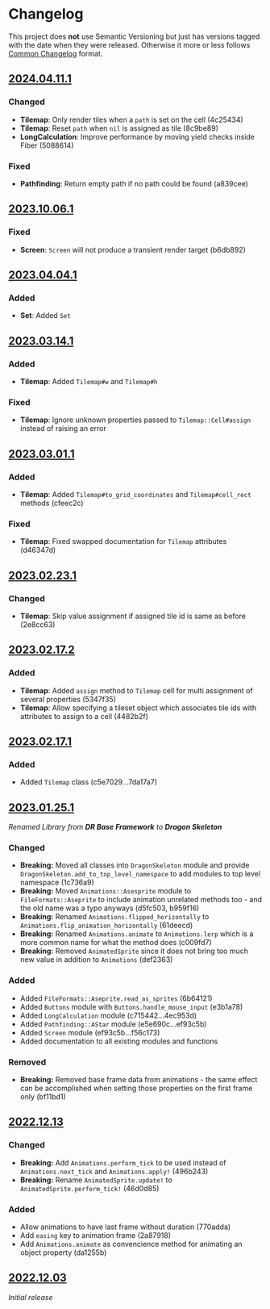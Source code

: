 # Changelog

This project does **not** use Semantic Versioning but just has versions tagged with the date when they were released.
Otherwise it more or less follows [Common Changelog] format.

## [2024.04.11.1]

### Changed
- **Tilemap**: Only render tiles when a `path` is set on the cell (4c25434)
- **Tilemap**: Reset `path` when `nil` is assigned as tile (8c9be89)
- **LongCalculation**: Improve performance by moving yield checks inside Fiber (5088614)

### Fixed
- **Pathfinding**: Return empty path if no path could be found (a839cee)

## [2023.10.06.1]

### Fixed
- **Screen**: `Screen` will not produce a transient render target (b6db892)

## [2023.04.04.1]

### Added
- **Set**: Added `Set`

## [2023.03.14.1]

### Added
- **Tilemap**: Added `Tilemap#w` and `Tilemap#h`

### Fixed
- **Tilemap**: Ignore unknown properties passed to `Tilemap::Cell#assign` instead of raising an error

## [2023.03.01.1]

### Added
- **Tilemap**: Added `Tilemap#to_grid_coordinates` and `Tilemap#cell_rect` methods (cfeec2c)

### Fixed
- **Tilemap**: Fixed swapped documentation for `Tilemap` attributes (d46347d)

## [2023.02.23.1]

### Changed
- **Tilemap**: Skip value assignment if assigned tile id is same as before (2e8cc63)

## [2023.02.17.2]

### Added
- **Tilemap**: Added `assign` method to `Tilemap` cell for multi assignment of several properties (5347f35)
- **Tilemap**: Allow specifying a tileset object which associates tile ids with attributes to assign to a cell (4482b2f)

## [2023.02.17.1]

### Added
- Added `Tilemap` class (c5e7029...7da17a7)

## [2023.01.25.1]

*Renamed Library from **DR Base Framework** to **Dragon Skeleton***

### Changed
- **Breaking:** Moved all classes into `DragonSkeleton` module and provide `DragonSkeleton.add_to_top_level_namespace` to add modules to top level namespace (1c736a9)
- **Breaking:** Moved `Animations::Asesprite` module to `FileFormats::Aseprite` to include animation unrelated methods too - and the old name was a typo anyways (d5fc503, b959f16)
- **Breaking:** Renamed `Animations.flipped_horizontally` to `Animations.flip_animation_horizontally` (61deecd)
- **Breaking:** Renamed `Animations.animate` to `Animations.lerp` which is a more common name for what the method does (c009fd7)
- **Breaking:** Removed `AnimatedSprite` since it does not bring too much new value in addition to `Animations` (def2363)

### Added
- Added `FileFormats::Aseprite.read_as_sprites` (6b64121)
- Added `Buttons` module with `Buttons.handle_mouse_input` (e3b1a78)
- Added `LongCalculation` module (c715442...4ec953d)
- Added `Pathfinding::AStar` module (e5e690c...ef93c5b)
- Added `Screen` module (ef93c5b...f56c173)
- Added documentation to all existing modules and functions

### Removed
- **Breaking:** Removed base frame data from animations - the same effect can be accomplished when setting those properties on the first frame only (bf11bd1)

## [2022.12.13]

### Changed

- **Breaking:** Add `Animations.perform_tick` to be used instead of `Animations.next_tick` and `Animations.apply!` (496b243)
- **Breaking:** Rename `AnimatedSprite.update!` to `AnimatedSprite.perform_tick!` (46d0d85)

### Added

- Allow animations to have last frame without duration (770adda)
- Add `easing` key to animation frame (2a87918)
- Add `Animations.animate` as convencience method for animating an object property (da1255b)


## [2022.12.03]

*Initial release*

[Common Changelog]: https://common-changelog.org/
[2022.12.03]: https://github.com/kfischer-okarin/dragon_skeleton/releases/tag/2022.12.03
[2022.12.13]: https://github.com/kfischer-okarin/dragon_skeleton/releases/tag/2022.12.13
[2023.01.25.1]: https://github.com/kfischer-okarin/dragon_skeleton/releases/tag/2023.01.25.1
[2023.02.17.1]: https://github.com/kfischer-okarin/dragon_skeleton/releases/tag/2023.02.17.1
[2023.02.17.2]: https://github.com/kfischer-okarin/dragon_skeleton/releases/tag/2023.02.17.2
[2023.02.23.1]: https://github.com/kfischer-okarin/dragon_skeleton/releases/tag/2023.02.23.1
[2023.03.01.1]: https://github.com/kfischer-okarin/dragon_skeleton/releases/tag/2023.03.01.1
[2023.03.14.1]: https://github.com/kfischer-okarin/dragon_skeleton/releases/tag/2023.03.14.1
[2023.04.04.1]: https://github.com/kfischer-okarin/dragon_skeleton/releases/tag/2023.04.04.1
[2023.10.06.1]: https://github.com/kfischer-okarin/dragon_skeleton/releases/tag/2023.10.06.1
[2024.04.11.1]: https://github.com/kfischer-okarin/dragon_skeleton/releases/tag/2024.04.11.1
